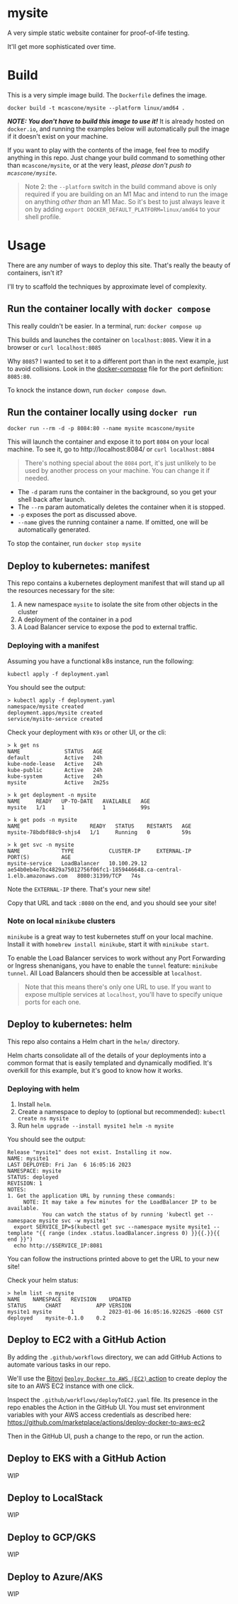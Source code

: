 # mysite

A very simple static website container for proof-of-life testing.

It'll get more sophisticated over time.


# Build

This is a very simple image build. The `Dockerfile` defines the image.

```
docker build -t mcascone/mysite --platform linux/amd64 .
```

***NOTE: You don't have to build this image to use it!*** It is already hosted on `docker.io`, and running the examples below will automatically pull the image if it doesn't exist on your machine.

If you want to play with the contents of the image, feel free to modify anything in this repo. Just change your build command to something other than `mcascone/mysite`, or at the very least, *please don't push to `mcascone/mysite`*.

> Note 2: the `--platform` switch in the build command above is only required if you are building on an M1 Mac and intend to run the image on anything *other than* an M1 Mac. So it's best to just always leave it on by adding `export DOCKER_DEFAULT_PLATFORM=linux/amd64` to your shell profile.

# Usage

There are any number of ways to deploy this site. That's really the beauty of containers, isn't it?

I'll try to scaffold the techniques by approximate level of complexity.

## Run the container locally with `docker compose`
This really couldn't be easier. In a terminal, run: `docker compose up`

This builds and launches the container on `localhost:8085`. View it in a browser or `curl localhost:8085`

Why `8085`? I wanted to set it to a different port than in the next example, just to avoid collisions. Look in the [docker-compose](docker-compose.yml) file for the port definition: `8085:80`.

To knock the instance down, run `docker compose down`.

## Run the container locally using `docker run`
```
docker run --rm -d -p 8084:80 --name mysite mcascone/mysite
```

This will launch the container and expose it to port `8084` on your local machine. To see it, go to http://localhost:8084/ or `curl localhost:8084`
> There's nothing special about the `8084` port, it's just unlikely to be used by another process on your machine. You can change it if needed.

- The `-d` param runs the container in the background, so you get your shell back after launch.
- The `--rm` param automatically deletes the container when it is stopped.
- `-p` exposes the port as discussed above.
- `--name` gives the running container a name. If omitted, one will be automatically generated.

To stop the container, run `docker stop mysite`

## Deploy to kubernetes: manifest

This repo contains a kubernetes deployment manifest that will stand up all the resources necessary for the site:
1. A new namespace `mysite` to isolate the site from other objects in the cluster
2. A deployment of the container in a pod
3. A Load Balancer service to expose the pod to external traffic.

### Deploying with a manifest
Assuming you have a functional k8s instance, run the following:
```
kubectl apply -f deployment.yaml
```

You should see the output:

```
> kubectl apply -f deployment.yaml 
namespace/mysite created
deployment.apps/mysite created
service/mysite-service created
```

Check your deployment with `K9s` or other UI, or the cli:
```
> k get ns
NAME              STATUS   AGE
default           Active   24h
kube-node-lease   Active   24h
kube-public       Active   24h
kube-system       Active   24h
mysite            Active   2m25s

> k get deployment -n mysite
NAME     READY   UP-TO-DATE   AVAILABLE   AGE
mysite   1/1     1            1           99s

> k get pods -n mysite
NAME                      READY   STATUS    RESTARTS   AGE
mysite-78bdbf88c9-shjs4   1/1     Running   0          59s

> k get svc -n mysite
NAME             TYPE           CLUSTER-IP     EXTERNAL-IP                                                                  PORT(S)          AGE
mysite-service   LoadBalancer   10.100.29.12   ae54b0eb4e7bc4829a75012756f06fc1-1859446648.ca-central-1.elb.amazonaws.com   8080:31399/TCP   74s
```

Note the `EXTERNAL-IP` there. That's your new site!

Copy that URL and tack `:8080` on the end, and you should see your site!

### Note on local `minikube` clusters
`minikube` is a great way to test kubernetes stuff on your local machine. Install it with `homebrew install minikube`, start it with `minikube start`. 

To enable the Load Balancer services to work without any Port Forwarding or Ingress shenanigans, you have to enable the `tunnel` feature: `minikube tunnel`. All Load Balancers should then be accessible at `localhost`. 
> Note that this means there's only one URL to use. If you want to expose multiple services at `localhost`, you'll have to specify unique ports for each one.

## Deploy to kubernetes: helm

This repo also contains a Helm chart in the `helm/` directory. 

Helm charts consolidate all of the details of your deployments into a common format that is easily templated and dynamically modified. It's overkill for this example, but it's good to know how it works.

### Deploying with helm

1. Install `helm`.
2. Create a namespace to deploy to (optional but recommended): `kubectl create ns mysite`
3. Run `helm upgrade --install mysite1 helm -n mysite`

You should see the output:
```
Release "mysite1" does not exist. Installing it now.
NAME: mysite1
LAST DEPLOYED: Fri Jan  6 16:05:16 2023
NAMESPACE: mysite
STATUS: deployed
REVISION: 1
NOTES:
1. Get the application URL by running these commands:
     NOTE: It may take a few minutes for the LoadBalancer IP to be available.
           You can watch the status of by running 'kubectl get --namespace mysite svc -w mysite1'
  export SERVICE_IP=$(kubectl get svc --namespace mysite mysite1 --template "{{ range (index .status.loadBalancer.ingress 0) }}{{.}}{{ end }}")
  echo http://$SERVICE_IP:8081
  ```

You can follow the instructions printed above to get the URL to your new site!

Check your helm status:
```
> helm list -n mysite
NAME   	NAMESPACE	REVISION	UPDATED                             	STATUS  	CHART       	APP VERSION
mysite1	mysite   	1       	2023-01-06 16:05:16.922625 -0600 CST	deployed	mysite-0.1.0	0.2    
```

## Deploy to EC2 with a GitHub Action

By adding the `.github/workflows` directory, we can add GitHub Actions to automate various tasks in our repo.

We'll use the [Bitovi](bitovi.com) [`Deploy Docker to AWS (EC2)` action](https://github.com/marketplace/actions/deploy-docker-to-aws-ec2) to create deploy the site to an AWS EC2 instance with one click.

Inspect the `.github/workflows/deployToEC2.yaml` file. Its presence in the repo enables the Action in the GitHub UI.
You must set environment variables with your AWS access credentials as described here: https://github.com/marketplace/actions/deploy-docker-to-aws-ec2 

Then in the GitHub UI, push a change to the repo, or run the action.


## Deploy to EKS with a GitHub Action
WIP

## Deploy to LocalStack
WIP

## Deploy to GCP/GKS
WIP

## Deploy to Azure/AKS
WIP
